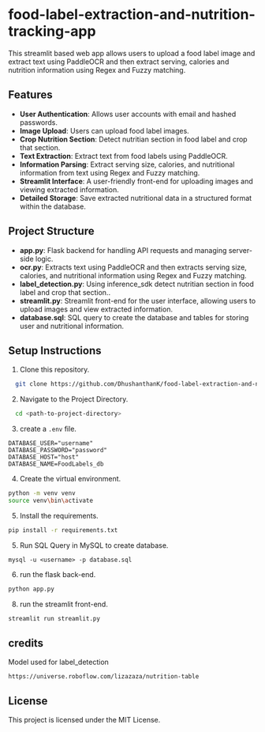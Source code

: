 # food-label-extraction-and-nutrition-tracking-app
This streamlit based web app allows users to upload a food label image and extract text using PaddleOCR and then extract serving, calories and nutrition information using Regex and Fuzzy matching.

## Features
- **User Authentication**: Allows user accounts with email and hashed passwords.
- **Image Upload**: Users can upload food label images.
- **Crop Nutrition Section**: Detect nutritian section in food label and crop that section.
- **Text Extraction**: Extract text from food labels using PaddleOCR.
- **Information Parsing**: Extract serving size, calories, and nutritional information from text using Regex and Fuzzy matching.
- **Streamlit Interface**: A user-friendly front-end for uploading images and viewing extracted information.
- **Detailed Storage**: Save extracted nutritional data in a structured format within the database.

## Project Structure
- **app.py**: Flask backend for handling API requests and managing server-side logic.
- **ocr.py**: Extracts text using PaddleOCR and then extracts serving size, calories, and nutritional information using Regex and Fuzzy matching.
- **label_detection.py**: Using inference_sdk detect nutritian section in food label and crop that section..
- **streamlit.py**: Streamlit front-end for the user interface, allowing users to upload images and view extracted information.
- **database.sql**: SQL query to create the database and tables for storing user and nutritional information.

## Setup Instructions

1. Clone this repository.

```bash
  git clone https://github.com/DhushanthanK/food-label-extraction-and-nutrition-tracking-app.git
```

2. Navigate to the Project Directory.

```bash
  cd <path-to-project-directory>
```

3. create a `.env` file.

```
DATABASE_USER="username"
DATABASE_PASSWORD="password"
DATABASE_HOST="host"
DATABASE_NAME=FoodLabels_db
```

4. Create the virtual environment.

```bash
python -m venv venv
source venv\bin\activate
```

5. Install the requirements.

```bash
pip install -r requirements.txt
```

5. Run SQL Query in MySQL to create database.

```
mysql -u <username> -p database.sql
```

6. run the flask back-end.

```bash
python app.py
```
8. run the streamlit front-end.

```bash
streamlit run streamlit.py
```

## credits

Model used for label_detection
```
https://universe.roboflow.com/lizazaza/nutrition-table
```

## License

This project is licensed under the MIT License.
